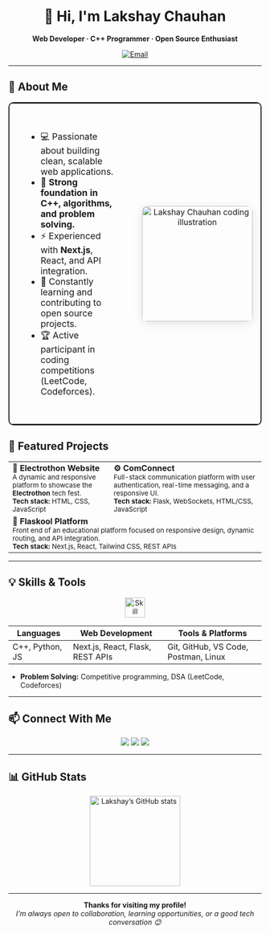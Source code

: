 
<!-- Professional & Beautiful GitHub Profile README for Lakshay Chauhan -->

<h1 align="center">👋 Hi, I'm Lakshay Chauhan</h1>
<p align="center"><b>Web Developer · C++ Programmer · Open Source Enthusiast</b></p>

<p align="center">
  <a href="mailto:lakshaychauhan923@gmail.com">
    <img src="https://img.shields.io/badge/Email-lakshaychauhan923@gmail.com-red?style=flat-square&logo=gmail" alt="Email">
  </a>
  <!-- Add your LinkedIn or other socials here -->
</p>

---

## 🚀 About Me

<div align="center">

<table width="1000" style="width:1000px; max-width:100%; border:2px solid #222; border-radius:10px;">
  <tr>
    <td width="62%" style="vertical-align:middle; padding:36px 32px; font-size:1.1em;">
<ul>
  <li>💻 Passionate about building clean, scalable web applications.</li>
  <li>🧠 <b>Strong foundation in C++, algorithms, and problem solving.</b></li>
  <li>⚡ Experienced with <b>Next.js</b>, React, and API integration.</li>
  <li>🌱 Constantly learning and contributing to open source projects.</li>
  <li>🏆 Active participant in coding competitions (LeetCode, Codeforces).</li>
</ul>
    </td>
    <td width="25%" align="center" style="vertical-align:middle; padding:16px;">
      <img src="https://i.pinimg.com/736x/86/a1/21/86a121da9e20aaa56fd43cac35a367b7.jpg" width="220" height="230" alt="Lakshay Chauhan coding illustration" style="border-radius:10px; object-fit:cover; box-shadow:0 4px 20px rgba(0,0,0,0.1);"/>
    </td>
  </tr>
</table>

</div>

## 🌟 Featured Projects

<table>
  <tr>
    <td width="40%">
      <b>🔌 Electrothon Website</b><br>
      <sub>A dynamic and responsive platform to showcase the <b>Electrothon</b> tech fest.<br>
      <b>Tech stack:</b> HTML, CSS, JavaScript</sub>
    </td>
    <td width="60%">
      <b>⚙️ ComConnect</b><br>
      <sub>Full-stack communication platform with user authentication, real-time messaging, and a responsive UI.<br>
      <b>Tech stack:</b> Flask, WebSockets, HTML/CSS, JavaScript</sub>
    </td>
  </tr>
  <tr>
    <td colspan="2">
      <b>🔧 Flaskool Platform</b><br>
      <sub>Front end of an educational platform focused on responsive design, dynamic routing, and API integration.<br>
      <b>Tech stack:</b> Next.js, React, Tailwind CSS, REST APIs</sub>
    </td>
  </tr>
</table>

---

## 💡 Skills & Tools

<p align="center">
  <img src="https://skillicons.dev/icons?i=cpp,python,js,react,nextjs,flask,tailwind,postman,git,linux,vscode" alt="Skill Icons" height="40" />
</p>

<div align="center">
  
| **Languages**      | **Web Development**              | **Tools & Platforms**            |
|--------------------|----------------------------------|----------------------------------|
| C++, Python, JS    | Next.js, React, Flask, REST APIs | Git, GitHub, VS Code, Postman, Linux |

</div>

- **Problem Solving:** Competitive programming, DSA (LeetCode, Codeforces)  

---

## 📫 Connect With Me

<p align="center">
  <a href="https://github.com/git-lakshaychauhan"><img src="https://img.shields.io/badge/GitHub-181717?style=flat&logo=github&logoColor=white" /></a>
  <a href="mailto:lakshaychauhan923@gmail.com"><img src="https://img.shields.io/badge/Email-D14836?style=flat&logo=gmail&logoColor=white" /></a>
  <a href="https://www.linkedin.com/in/lakshay-chauhan-b9b282260/"><img src="https://img.shields.io/badge/LinkedIn-0077B5?style=flat&logo=linkedin&logoColor=white" /></a>
</p>

---

## 📊 GitHub Stats

<p align="center">
  <img src="https://github-readme-stats.vercel.app/api?username=git-lakshaychauhan&show_icons=true&theme=tokyonight" alt="Lakshay’s GitHub stats" height="180"/>
</p>

---

<p align="center">
  <b>Thanks for visiting my profile!</b><br>
  <i>I’m always open to collaboration, learning opportunities, or a good tech conversation 😊</i>
</p>

